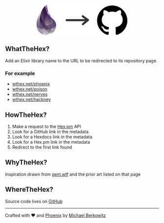 <center>

![WhatTheHex](assets/static/images/wth-logo-for-readme.png)

</center>

## WhatTheHex?

Add an Elixir library name to the URL to be redirected to its repository page.

### For example

* [wthex.net/phoenix](https://wthex.net/phoenix)
* [wthex.net/poison](https://wthex.net/poison)
* [wthex.net/nerves](https://wthex.net/nerves)
* [wthex.net/hackney](https://wthex.net/hackney)

## HowTheHex?

1. Make a request to the [Hex.pm](https://hex.pm) API
1. Look for a GitHub link in the metadata
1. Look for a Hexdocs link in the metadata
1. Look for a Hex.pm link in the metadata
1. Redirect to the first link found

## WhyTheHex?

Inspiration drawn from <a href="https://gem.wtf">gem.wtf</a> and the prior art
listed on that page

## WhereTheHex?

Source code lives on [GitHub](https://github.com/mikowitz/what_the_hex)

<hr/>

Crafted with ❤️ and <a href="https://phoenixframework.org">Phoenix</a> by <a href="https://github.com/mikowitz">Michael Berkowitz</a>
